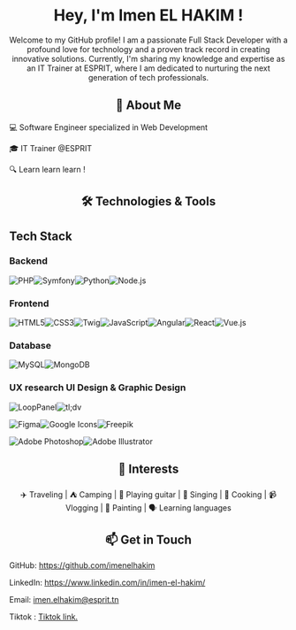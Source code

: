<h1 align='center'>Hey, I'm Imen EL HAKIM !</h1>

<p align='center'>Welcome to my GitHub profile! I am a passionate Full Stack Developer with a profound love for technology and a proven track record in creating innovative solutions. Currently, I'm sharing my knowledge and expertise as an IT Trainer at ESPRIT, where I am dedicated to nurturing the next generation of tech professionals.</p>

<h2 align='center'>🚀 About Me</h2>

💻 Software Engineer specialized in Web Development

🎓 IT Trainer @ESPRIT

🔍 Learn learn learn !

<h2 align='center'>🛠 Technologies & Tools</h2>

## Tech Stack

### Backend   
![PHP](https://img.shields.io/badge/PHP-777BB4?style=for-the-badge&logo=php&logoColor=white)![Symfony](https://img.shields.io/badge/Symfony-000000?style=for-the-badge&logo=symfony&logoColor=white)![Python](https://img.shields.io/badge/Python-3776AB?style=for-the-badge&logo=python&logoColor=white)![Node.js](https://img.shields.io/badge/Node.js-339933?style=for-the-badge&logo=nodedotjs&logoColor=white)

### Frontend  
![HTML5](https://img.shields.io/badge/HTML5-E34F26?style=for-the-badge&logo=html5&logoColor=white)![CSS3](https://img.shields.io/badge/CSS3-1572B6?style=for-the-badge&logo=css3&logoColor=white)![Twig](https://img.shields.io/badge/Twig-25282B?style=for-the-badge&logo=twig&logoColor=white)![JavaScript](https://img.shields.io/badge/JavaScript-F7DF1E?style=for-the-badge&logo=javascript&logoColor=black)![Angular](https://img.shields.io/badge/Angular-DD0031?style=for-the-badge&logo=angular&logoColor=white)![React](https://img.shields.io/badge/React-61DAFB?style=for-the-badge&logo=react&logoColor=black)![Vue.js](https://img.shields.io/badge/Vue.js-4FC08D?style=for-the-badge&logo=vuedotjs&logoColor=white)  

### Database  
![MySQL](https://img.shields.io/badge/MySQL-4479A1?style=for-the-badge&logo=mysql&logoColor=white)![MongoDB](https://img.shields.io/badge/MongoDB-47A248?style=for-the-badge&logo=mongodb&logoColor=white)  

### UX research UI Design & Graphic Design
![LoopPanel](https://img.shields.io/badge/LoopPanel-000000?style=for-the-badge)![tl;dv](https://img.shields.io/badge/tl;dv-FF5A5F?style=for-the-badge)

![Figma](https://img.shields.io/badge/Figma-F24E1E?style=for-the-badge&logo=figma&logoColor=white)![Google Icons](https://img.shields.io/badge/Google%20Icons-4285F4?style=for-the-badge&logo=google&logoColor=white)![Freepik](https://img.shields.io/badge/Freepik-0D6EFD?style=for-the-badge&logo=freepik&logoColor=white)

![Adobe Photoshop](https://img.shields.io/badge/Adobe%20Photoshop-31A8FF?style=for-the-badge&logo=adobe%20photoshop&logoColor=white)![Adobe Illustrator](https://img.shields.io/badge/Adobe%20Illustrator-FF9A00?style=for-the-badge&logo=adobe%20illustrator&logoColor=white)  

<h2 align='center'>📌 Interests</h2>

<p align='center'>✈️ Traveling | ⛺ Camping | 🎸 Playing guitar | 🎤 Singing | 🍳 Cooking | 📹 Vlogging | 🎨 Painting | 🗣️ Learning languages</p>

<h2 align='center'>📫 Get in Touch</h2>

GitHub: https://github.com/imenelhakim

LinkedIn: https://www.linkedin.com/in/imen-el-hakim/

Email: imen.elhakim@esprit.tn

Tiktok : <a href='https://www.tiktok.com/@imenelhakim?is_from_webapp=1&sender_device=pc' target='_blank' >Tiktok link.</a>
